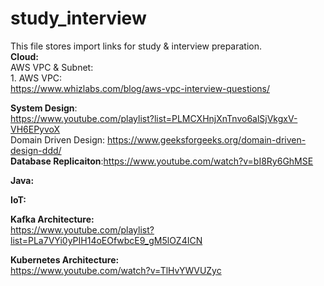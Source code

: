 # study_interview
This file stores import links for study & interview preparation.<br>
   <b>Cloud:</b></br>
       AWS VPC & Subnet:<br>
          1. AWS VPC:  <br> https://www.whizlabs.com/blog/aws-vpc-interview-questions/ <br>
       
  <b>System Design</b>: <br>
  https://www.youtube.com/playlist?list=PLMCXHnjXnTnvo6alSjVkgxV-VH6EPyvoX </br>
     Domain Driven Design: https://www.geeksforgeeks.org/domain-driven-design-ddd/
<br><b> Database Replicaiton</b>:https://www.youtube.com/watch?v=bI8Ry6GhMSE
	 

<b>Java:</b>

<b>IoT:</b>

<b>Kafka Architecture: </b> <br>
https://www.youtube.com/playlist?list=PLa7VYi0yPIH14oEOfwbcE9_gM5lOZ4ICN

<b>Kubernetes Architecture: </b></br>
https://www.youtube.com/watch?v=TlHvYWVUZyc
